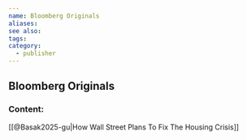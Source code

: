```yaml
---
name: Bloomberg Originals
aliases:
see also:
tags:
category:
  - publisher
---
```


## Bloomberg Originals

### Content:
[[@Basak2025-gu|How Wall Street Plans To Fix The Housing Crisis]]